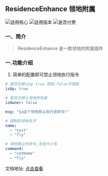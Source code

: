 ## ResidenceEnhance 领地附属

![适用核心](https://img.shields.io/badge/适用核心-Spigot|Folia-blue)
![适用版本](https://img.shields.io/badge/适用版本-1.7.x--1.21.x-blue)
![是否付费](https://img.shields.io/badge/是否付费-否-blue)

### 一、简介

> ResidenceEnhance 是一款领地的附属插件

### 一.功能介绍

1. 简单的配置即可禁止领地执行指令

```yaml
# 是否也禁止op true 限制.false不限制
isOp: true

# 是否也禁止领地所有者
isOwner: false

msg: "§a这个领地禁止执行该命令!"

# 限制的领地名字
name:
  - "test"
  - "fly"

# 领地禁止的命令,无视大小写
command:
  - "setHome"
  - "fly"
```

文档地址: [点击查看](https://ricedoc.handyplus.cn/wiki/ResidenceEnhance/)

